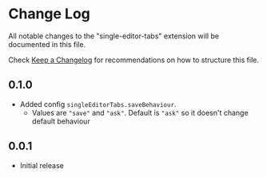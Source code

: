 # Change Log

All notable changes to the "single-editor-tabs" extension will be documented in this file.

Check [Keep a Changelog](http://keepachangelog.com/) for recommendations on how to structure this file.

## 0.1.0

- Added config `singleEditorTabs.saveBehaviour`.
  - Values are `"save"` and `"ask"`. Default is `"ask"` so it doesn't change default behaviour

## 0.0.1

- Initial release
